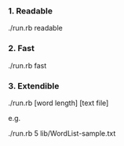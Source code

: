 ### 1. Readable
  
  ./run.rb readable

### 2. Fast

  ./run.rb fast
  
### 3. Extendible

  ./run.rb [word length] [text file]
  
  e.g.
  
  ./run.rb 5 lib/WordList-sample.txt
  
  
